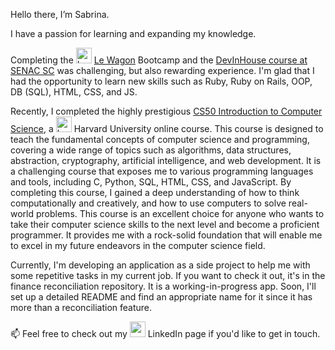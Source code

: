 <body>
    <section class='about_me'>
        <p>Hello there, I’m Sabrina.</p>
        <p> I have a passion for learning and expanding my knowledge.</p>
        <p> Completing the <img src="https://emoji.slack-edge.com/T02NE0241/wagon-logo/8174979b99be030e.png" height='25rem' alt="Le Wagon Logo"> <a href='https://lewagon.com'> Le Wagon</a> Bootcamp and the <a href='https://devinhouse.tech/'>DevInHouse course at SENAC SC</a> was challenging, but also rewarding experience. I'm glad that I had the opportunity to learn new skills such as Ruby, Ruby on Rails, OOP, DB (SQL), HTML, CSS, and JS. </p>
        <p> Recently, I completed the highly prestigious <a href="https://cs50.harvard.edu/x/2024/"> CS50 Introduction to Computer Science</a>, a <img src="https://github.com/sabrinamaral/sabrinamaral/assets/75286666/7068e45d-ae92-4078-8fad-4adb1079f98d" height='25rem' alt="harvard_logo"> Harvard University online course. This course is designed to teach the fundamental concepts of computer science and programming, covering a wide range of topics such as algorithms, data structures, abstraction, cryptography, artificial intelligence, and web development. It is a challenging course that exposes me to various programming languages and tools, including C, Python, SQL, HTML, CSS, and JavaScript. By completing this course, I gained a deep understanding of how to think computationally and creatively, and how to use computers to solve real-world problems. This course is an excellent choice for anyone who wants to take their computer science skills to the next level and become a proficient programmer. It provides me with a rock-solid foundation that will enable me to excel in my future endeavors in the computer science field.
        <p> Currently, I'm developing an application as a side project to help me with some repetitive tasks in my current job. If you want to check it out, it's in the finance reconciliation repository. It is a working-in-progress app. Soon, I'll set up a detailed README and find an appropriate name for it since it has more than a reconciliation feature.</p>
        <p>📫 Feel free to check out my <a href='https://www.linkedin.com/in/sabrinamaral/'><img src="https://cdn.jsdelivr.net/gh/devicons/devicon/icons/linkedin/linkedin-original.svg" height='25rem'/></a> LinkedIn page if you'd like to get in touch.</p>
    </section>  
</body>
<!---
 sabrinamaral/sabrinamaral is a ✨ special ✨ repository because its `README.md` (this file) appears on your GitHub profile.
You can click the Preview link to take a look at your changes.
--->
